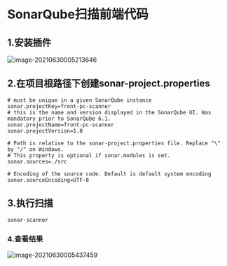 # SonarQube扫描前端代码

## 1.安装插件

![image-20210630005213646](http://img.minalz.cn/typora/image-20210630005213646.png)

## 2.在项目根路径下创建sonar-project.properties

```properties
# must be unique in a given SonarQube instance
sonar.projectKey=front-pc-scanner
# this is the name and version displayed in the SonarQube UI. Was mandatory prior to SonarQube 6.1.
sonar.projectName=front-pc-scanner
sonar.projectVersion=1.0

# Path is relative to the sonar-project.properties file. Replace "\" by "/" on Windows.
# This property is optional if sonar.modules is set.
sonar.sources=./src

# Encoding of the source code. Default is default system encoding
sonar.sourceEncoding=UTF-8
```

## 3.执行扫描

```sh
sonar-scanner
```

### 4.查看结果

![image-20210630005437459](http://img.minalz.cn/typora/image-20210630005437459.png)